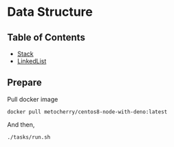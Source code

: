 # Data Structure

## Table of Contents

- [Stack](#stack)
- [LinkedList](#linked-list)

## Prepare

Pull docker image

```shell
docker pull metocherry/centos8-node-with-deno:latest
```

And then,

```shell
./tasks/run.sh
```
